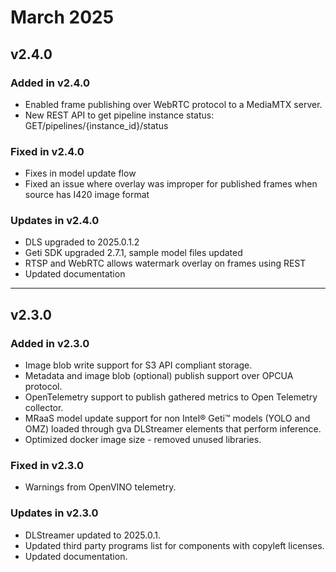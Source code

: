 # March 2025

## v2.4.0

### Added in v2.4.0
- Enabled frame publishing over WebRTC protocol to a MediaMTX server.
- New REST API to get pipeline instance status: GET/pipelines/{instance_id}/status

### Fixed in v2.4.0
- Fixes in model update flow
- Fixed an issue where overlay was improper for published frames when source has I420 image format 

### Updates in v2.4.0
- DLS upgraded to 2025.0.1.2
- Geti SDK upgraded 2.7.1, sample model files updated
- RTSP and WebRTC allows watermark overlay on frames using REST
- Updated documentation

---

## v2.3.0

### Added in v2.3.0

- Image blob write support for S3 API compliant storage.
- Metadata and image blob (optional) publish support over OPCUA protocol.
- OpenTelemetry support to publish gathered metrics to Open Telemetry collector.
- MRaaS model update support for non Intel® Geti™ models (YOLO and OMZ) loaded through gva DLStreamer elements that perform inference.
- Optimized docker image size - removed unused libraries.

### Fixed in v2.3.0

- Warnings from OpenVINO telemetry.

### Updates in v2.3.0

- DLStreamer updated to 2025.0.1.
- Updated third party programs list for components with copyleft licenses.
- Updated documentation.
